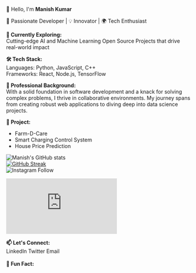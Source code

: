 👋 Hello, I'm <b>Manish Kumar</b>

🚀 Passionate Developer | 💡 Innovator | 🌍 Tech Enthusiast

<b>🔭 Currently Exploring:</b><br>
Cutting-edge AI and Machine Learning
Open Source Projects that drive real-world impact

<b>🛠️ Tech Stack:</b><br>
Languages: Python, JavaScript, C++<br>
Frameworks: React, Node.js, TensorFlow<br>

<b>💼 Professional Background:</b><br>
With a solid foundation in software development and a knack for solving complex problems, I thrive in collaborative environments. My journey spans from creating robust web applications to diving deep into data science projects.

<b>🌟 Project:</b><br>
<ul>
  <li>Farm-D-Care</li>
  <li>Smart Charging Control System</li>
  <li>House Price Prediction</li>
</ul>

![Manish's GitHub stats](https://github-readme-stats.vercel.app/api?username=manishkumar632&show_icons=true&theme=radical)<br>
[![GitHub Streak](https://github-readme-streak-stats.herokuapp.com/?user=yourusername&theme=dark)](https://git.io/streak-stats)<br>
![Instagram Follow](https://img.shields.io/badge/Follow%20me%20on-Instagram-E4405F?style=social&logo=instagram&link=https://instagram.com/manishx404/)<br>

![Text](https://github.com/manishkumar632/manishkumar632/blob/0e59a3ce0f81adb12b3e1f77084cb25715d31f72/text.html?plain=1)<br>


<b>📫 Let's Connect:</b><br>
LinkedIn
Twitter
Email
<br><br>
<b>💬 Fun Fact:</b><br>

